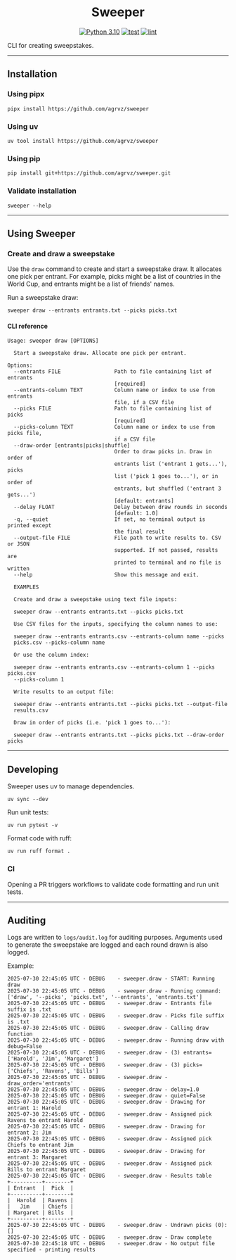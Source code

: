 <div align="center">

<head>
    <h1>Sweeper</h1>
</header>

<!-- Badges -->
[![Python 3.10](https://img.shields.io/badge/python-%3E=_3.10-blue.svg)](https://www.google.com)
[![test](https://github.com/agrvz/sweeper/actions/workflows/test.yml/badge.svg)](https://github.com/agrvz/sweeper/actions?query=workflow%3Atest)
[![lint](https://github.com/agrvz/sweeper/actions/workflows/lint.yml/badge.svg)](https://github.com/agrvz/sweeper/actions?query=workflow%3Alint)

</div>

CLI for creating sweepstakes.

---

## Installation

### Using pipx

```shell
pipx install https://github.com/agrvz/sweeper
```

### Using uv

```shell
uv tool install https://github.com/agrvz/sweeper
```

### Using pip

```shell
pip install git+https://github.com/agrvz/sweeper.git
```

### Validate installation

```shell
sweeper --help
```

---

## Using Sweeper

### Create and draw a sweepstake

Use the `draw` command to create and start a sweepstake draw. It allocates one pick per entrant. For example, picks might be a list of countries in the World Cup, and entrants might be a list of friends' names.

Run a sweepstake draw:
```shell
sweeper draw --entrants entrants.txt --picks picks.txt
```

#### CLI reference

```
Usage: sweeper draw [OPTIONS]

  Start a sweepstake draw. Allocate one pick per entrant.

Options:
  --entrants FILE                 Path to file containing list of entrants
                                  [required]
  --entrants-column TEXT          Column name or index to use from entrants
                                  file, if a CSV file
  --picks FILE                    Path to file containing list of picks
                                  [required]
  --picks-column TEXT             Column name or index to use from picks file,
                                  if a CSV file
  --draw-order [entrants|picks|shuffle]
                                  Order to draw picks in. Draw in order of
                                  entrants list ('entrant 1 gets...'), picks
                                  list ('pick 1 goes to...'), or in order of
                                  entrants, but shuffled ('entrant 3 gets...')
                                  [default: entrants]
  --delay FLOAT                   Delay between draw rounds in seconds
                                  [default: 1.0]
  -q, --quiet                     If set, no terminal output is printed except
                                  the final result
  --output-file FILE              File path to write results to. CSV or JSON
                                  supported. If not passed, results are
                                  printed to terminal and no file is written
  --help                          Show this message and exit.

  EXAMPLES

  Create and draw a sweepstake using text file inputs:

  sweeper draw --entrants entrants.txt --picks picks.txt

  Use CSV files for the inputs, specifying the column names to use:

  sweeper draw --entrants entrants.csv --entrants-column name --picks
  picks.csv --picks-column name

  Or use the column index:

  sweeper draw --entrants entrants.csv --entrants-column 1 --picks picks.csv
  --picks-column 1

  Write results to an output file:

  sweeper draw --entrants entrants.txt --picks picks.txt --output-file
  results.csv

  Draw in order of picks (i.e. 'pick 1 goes to...'):

  sweeper draw --entrants entrants.txt --picks picks.txt --draw-order picks
```

---

## Developing

Sweeper uses uv to manage dependencies.
```shell
uv sync --dev
```

Run unit tests:
```shell
uv run pytest -v
```

Format code with ruff:
```shell
uv run ruff format .
```

### CI

Opening a PR triggers workflows to validate code formatting and run unit tests.

---

## Auditing

Logs are written to `logs/audit.log` for auditing purposes. Arguments used to generate the sweepstake are logged and each round drawn is also logged.

Example:
```log
2025-07-30 22:45:05 UTC - DEBUG    - sweeper.draw - START: Running draw
2025-07-30 22:45:05 UTC - DEBUG    - sweeper.draw - Running command: ['draw', '--picks', 'picks.txt', '--entrants', 'entrants.txt']
2025-07-30 22:45:05 UTC - DEBUG    - sweeper.draw - Entrants file suffix is .txt
2025-07-30 22:45:05 UTC - DEBUG    - sweeper.draw - Picks file suffix is .txt
2025-07-30 22:45:05 UTC - DEBUG    - sweeper.draw - Calling draw function
2025-07-30 22:45:05 UTC - DEBUG    - sweeper.draw - Running draw with debug=False
2025-07-30 22:45:05 UTC - DEBUG    - sweeper.draw - (3) entrants=['Harold', 'Jim', 'Margaret']
2025-07-30 22:45:05 UTC - DEBUG    - sweeper.draw - (3) picks=['Chiefs', 'Ravens', 'Bills']
2025-07-30 22:45:05 UTC - DEBUG    - sweeper.draw - draw_order='entrants'
2025-07-30 22:45:05 UTC - DEBUG    - sweeper.draw - delay=1.0
2025-07-30 22:45:05 UTC - DEBUG    - sweeper.draw - quiet=False
2025-07-30 22:45:05 UTC - DEBUG    - sweeper.draw - Drawing for entrant 1: Harold
2025-07-30 22:45:05 UTC - DEBUG    - sweeper.draw - Assigned pick Ravens to entrant Harold
2025-07-30 22:45:05 UTC - DEBUG    - sweeper.draw - Drawing for entrant 2: Jim
2025-07-30 22:45:05 UTC - DEBUG    - sweeper.draw - Assigned pick Chiefs to entrant Jim
2025-07-30 22:45:05 UTC - DEBUG    - sweeper.draw - Drawing for entrant 3: Margaret
2025-07-30 22:45:05 UTC - DEBUG    - sweeper.draw - Assigned pick Bills to entrant Margaret
2025-07-30 22:45:05 UTC - DEBUG    - sweeper.draw - Results table
+----------+--------+
| Entrant  |  Pick  |
+----------+--------+
|  Harold  | Ravens |
|   Jim    | Chiefs |
| Margaret | Bills  |
+----------+--------+
2025-07-30 22:45:05 UTC - DEBUG    - sweeper.draw - Undrawn picks (0): []
2025-07-30 22:45:05 UTC - DEBUG    - sweeper.draw - Draw complete
2025-07-30 22:45:18 UTC - DEBUG    - sweeper.draw - No output file specified - printing results

```
